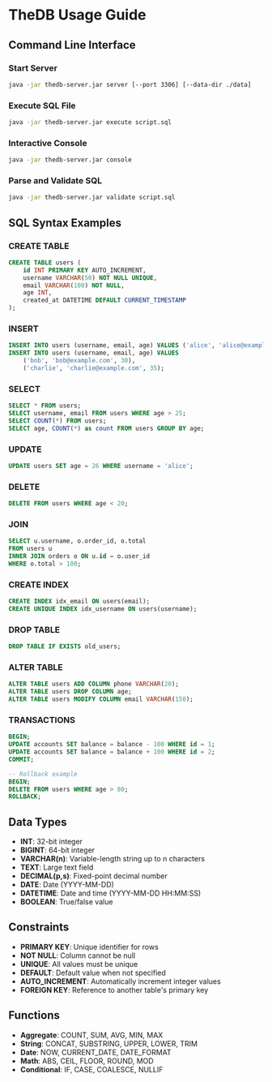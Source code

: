 # TheDB Usage Guide

## Command Line Interface

### Start Server
```bash
java -jar thedb-server.jar server [--port 3306] [--data-dir ./data]
```

### Execute SQL File
```bash
java -jar thedb-server.jar execute script.sql
```

### Interactive Console
```bash
java -jar thedb-server.jar console
```

### Parse and Validate SQL
```bash
java -jar thedb-server.jar validate script.sql
```

## SQL Syntax Examples

### CREATE TABLE
```sql
CREATE TABLE users (
    id INT PRIMARY KEY AUTO_INCREMENT,
    username VARCHAR(50) NOT NULL UNIQUE,
    email VARCHAR(100) NOT NULL,
    age INT,
    created_at DATETIME DEFAULT CURRENT_TIMESTAMP
);
```

### INSERT
```sql
INSERT INTO users (username, email, age) VALUES ('alice', 'alice@example.com', 25);
INSERT INTO users (username, email, age) VALUES 
    ('bob', 'bob@example.com', 30),
    ('charlie', 'charlie@example.com', 35);
```

### SELECT
```sql
SELECT * FROM users;
SELECT username, email FROM users WHERE age > 25;
SELECT COUNT(*) FROM users;
SELECT age, COUNT(*) as count FROM users GROUP BY age;
```

### UPDATE
```sql
UPDATE users SET age = 26 WHERE username = 'alice';
```

### DELETE
```sql
DELETE FROM users WHERE age < 20;
```

### JOIN
```sql
SELECT u.username, o.order_id, o.total
FROM users u
INNER JOIN orders o ON u.id = o.user_id
WHERE o.total > 100;
```

### CREATE INDEX
```sql
CREATE INDEX idx_email ON users(email);
CREATE UNIQUE INDEX idx_username ON users(username);
```

### DROP TABLE
```sql
DROP TABLE IF EXISTS old_users;
```

### ALTER TABLE
```sql
ALTER TABLE users ADD COLUMN phone VARCHAR(20);
ALTER TABLE users DROP COLUMN age;
ALTER TABLE users MODIFY COLUMN email VARCHAR(150);
```

### TRANSACTIONS
```sql
BEGIN;
UPDATE accounts SET balance = balance - 100 WHERE id = 1;
UPDATE accounts SET balance = balance + 100 WHERE id = 2;
COMMIT;

-- Rollback example
BEGIN;
DELETE FROM users WHERE age > 80;
ROLLBACK;
```

## Data Types

- **INT**: 32-bit integer
- **BIGINT**: 64-bit integer
- **VARCHAR(n)**: Variable-length string up to n characters
- **TEXT**: Large text field
- **DECIMAL(p,s)**: Fixed-point decimal number
- **DATE**: Date (YYYY-MM-DD)
- **DATETIME**: Date and time (YYYY-MM-DD HH:MM:SS)
- **BOOLEAN**: True/false value

## Constraints

- **PRIMARY KEY**: Unique identifier for rows
- **NOT NULL**: Column cannot be null
- **UNIQUE**: All values must be unique
- **DEFAULT**: Default value when not specified
- **AUTO_INCREMENT**: Automatically increment integer values
- **FOREIGN KEY**: Reference to another table's primary key

## Functions

- **Aggregate**: COUNT, SUM, AVG, MIN, MAX
- **String**: CONCAT, SUBSTRING, UPPER, LOWER, TRIM
- **Date**: NOW, CURRENT_DATE, DATE_FORMAT
- **Math**: ABS, CEIL, FLOOR, ROUND, MOD
- **Conditional**: IF, CASE, COALESCE, NULLIF
